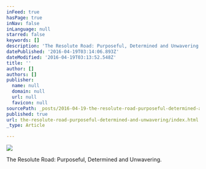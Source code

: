 ```yaml
---
inFeed: true
hasPage: true
inNav: false
inLanguage: null
starred: false
keywords: []
description: 'The Resolute Road: Purposeful, Determined and Unwavering.'
datePublished: '2016-04-19T03:14:06.893Z'
dateModified: '2016-04-19T03:13:52.548Z'
title: ''
author: []
authors: []
publisher:
  name: null
  domain: null
  url: null
  favicon: null
sourcePath: _posts/2016-04-19-the-resolute-road-purposeful-determined-and-unwavering.md
published: true
url: the-resolute-road-purposeful-determined-and-unwavering/index.html
_type: Article

---
```

![](https://the-grid-user-content.s3-us-west-2.amazonaws.com/332d938c-d3d9-4d5b-8c11-9564a197b87f.jpg)

The Resolute Road: Purposeful, Determined and Unwavering.